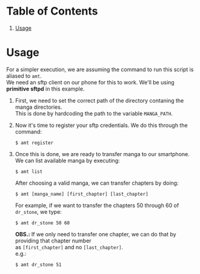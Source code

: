 
# Table of Contents

1.  [Usage](#org5695836)



<a id="org5695836"></a>

# Usage

For a simpler execution, we are assuming the command to run this script is aliased to `amt`.  
We need an sftp client on our phone for this to work. We'll be using **primitive sftpd** in this example.  

1.  First, we need to set the correct path of the directory contaning the manga directories.  
    This is done by hardcoding the path to the variable `MANGA_PATH`.

2.  Now it's time to register your sftp credentials. We do this through the command:  
    
        $ amt register

3.  Once this is done, we are ready to transfer manga to our smartphone.  
    We can list available manga by executing:  
    
        $ amt list
    
    After choosing a valid manga, we can transfer chapters by doing:  
    
        $ amt [manga_name] [first_chapter] [last_chapter]
    
    For example, if we want to transfer the chapters 50 through 60 of `dr_stone`, we type:  
    
        $ amt dr_stone 50 60
    
    **OBS.:** If we only need to transfer one chapter, we can do that by providing that chapter number  
    as `[first_chapter]` and no `[last_chapter]`.  
    e.g.:  
    
        $ amt dr_stone 51

